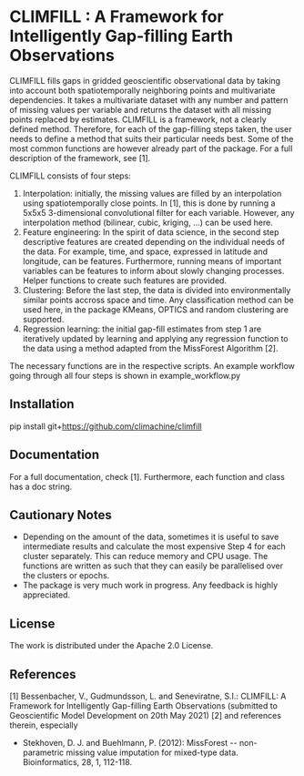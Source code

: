# CLIMFILL : A Framework for Intelligently Gap-filling Earth Observations

CLIMFILL fills gaps in gridded geoscientific observational data by taking into account both spatiotemporally neighboring points and multivariate dependencies. It takes a multivariate dataset with any number and pattern of missing values per variable and returns the dataset with all missing points replaced by estimates. CLIMFILL is a framework, not a clearly defined method. Therefore, for each of the gap-filling steps taken, the user needs to define a method that suits their particular needs best. Some of the most common functions are however already part of the package. For a full description of the framework, see [1].

CLIMFILL consists of four steps:

1. Interpolation: initially, the missing values are filled by an interpolation using spatiotemporally close points. In [1], this is done by running a 5x5x5 3-dimensional convolutional filter for each variable. However, any interpolation method (bilinear, cubic, kriging, ...) can be used here.
2. Feature engineering: In the spirit of data science, in the second step descriptive features are created depending on the individual needs of the data. For example, time, and space, expressed in latitude and longitude, can be features. Furthermore, running means of important variables can be features to inform about slowly changing processes. Helper functions to create such features are provided.
3. Clustering: Before the last step, the data is divided into environmentally similar points accross space and time. Any classification method can be used here, in the package KMeans, OPTICS and random clustering are supported.
4. Regression learning: the initial gap-fill estimates from step 1 are iteratively updated by learning and applying any regression function to the data using a method adapted from the MissForest Algorithm [2]. 

The necessary functions are in the respective scripts. An example workflow going through all four steps is shown in example_workflow.py

## Installation

pip install git+https://github.com/climachine/climfill

## Documentation
For a full documentation, check [1]. Furthermore, each function and class has a doc string.

## Cautionary Notes
- Depending on the amount of the data, sometimes it is useful to save intermediate results and calculate the most expensive Step 4 for each cluster separately. This can reduce memory and CPU usage. The functions are written as such that they can easily be parallelised over the clusters or epochs.
- The package is very much work in progress. Any feedback is highly appreciated.

## License
The work is distributed under the Apache 2.0 License.

## References
[1] Bessenbacher, V., Gudmundsson, L. and Seneviratne, S.I.: CLIMFILL: A Framework for Intelligently Gap-filling Earth Observations (submitted to Geoscientific Model Development on 20th May 2021) 
[2] and references therein, especially
- Stekhoven, D. J. and Buehlmann, P. (2012): MissForest -- non-parametric missing value imputation for mixed-type data. Bioinformatics, 28, 1, 112-118.
